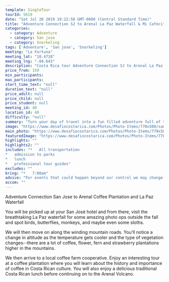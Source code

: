 ```yaml
---
template: SingleTour
tourId: 5619
date: "Sat Jul 20 2019 19:22:50 GMT-0600 (Central Standard Time)"
title: "Adventure Connection SJ to Arenal La Paz Waterfall & Mi Cafecito Tour"
categories: 
  - category: Adventure
  - category: San jose
  - category: Snorkeling
tags: ['Adventure', 'San jose', 'Snorkeling']
meeting: "La Fortuna"
meeting_lat: "10.4718"
meeting_lng: "-84.643"
description: "Costa Rica tour Adventure Connection SJ to Arenal La Paz Waterfall & Mi Cafecito Tour, id 5619"
price_from: 159
min_participants: 
max_participants: 
start_time_text: "null"
duration_text: "null"
price_adult: null
price_child: null
price_student: null
meeting_id: 40
location_id: 40
difficulty: "null"
summary: "Turn your day of travel into a fun filled adventure full of three of Costa Rica’s most beautiful sites. First, we’ll visit a coffee plantation and learn about the ancient techniques of planting, harvesting and processing coffee, as well as the importance of coffee production in Costa Rica. We’ll finish the coffee tour off with a delicious lunch and cup of coffee before continuing on to the Poas volcano. We'll pass by the picturesque La Paz Waterfall where you'll..."
image: "https://www.desafiocostarica.com/Photos/Photo-Items/770x500/san-jose-to-la-fortuna-doka-coffee-plantation-poas-volcano-and-la-paz-waterfall-1411575397.jpg"
main_photo: "https://www.desafiocostarica.com/Photos/Photo-Items/770x500/san-jose-to-la-fortuna-doka-coffee-plantation-poas-volcano-and-la-paz-waterfall-1411575397.jpg"
featuredImage: "https://www.desafiocostarica.com/Photos/Photo-Items/770x500/san-jose-to-la-fortuna-doka-coffee-plantation-poas-volcano-and-la-paz-waterfall-1411575397.jpg"
highlights: ""
highlights2: ""
includes: "*   All transportation
*   admission to parks
*   lunch
*   professional tour guides"
excludes: ""
bring: "*   7:00am"
advice: "For events that could happen beyond our control we may change to a more-suitable tour with an equal or similar adventure-appeal or offer other tour options so you don't miss out on a fun day in Costa Rica. We reserve the right to cancel a trip due to unfavorable conditions & will only run a tour according to our policies. Full refund is given if (on rare occasion) no tour is run."
accom: ""
---
```

Adventure Connection San Jose to Arenal Coffee Plantation and La Paz Waterfall

You will be picked up at your San José hotel and from there, visit the breathtaking La Paz waterfall for some amazing photo ops outside the fall and spot birds, butterflies, monkeys, and maybe even some sloths.

We will then move on along the winding mountain roads. You’ll notice a change in altitude as the temperature gets cooler and the type of vegetation changes--there are a lot of coffee, flower, fern and strawberry plantations higher in the mountains.

We then arrive to a local coffee farm cooperative. Enjoy an interesting tour at a coffee plantation where you will learn about the history and importance of coffee in Costa Rican culture. You will also enjoy a delicious traditional Costa Rican lunch before continuing on to the Arenal Volcano.
